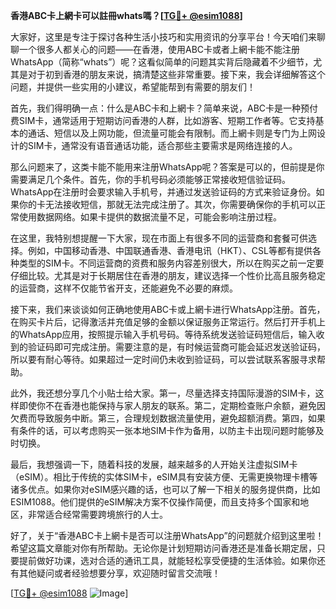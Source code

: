 **香港ABC卡上網卡可以註冊whats嗎？[[TG💪+ @esim1088](https://t.me/s/esim1088)]**

大家好，这里是专注于探讨各种生活小技巧和实用资讯的分享平台！今天咱们来聊聊一个很多人都关心的问题——在香港，使用ABC卡或者上網卡能不能注册WhatsApp（简称“whats”）呢？这看似简单的问题其实背后隐藏着不少细节，尤其是对于初到香港的朋友来说，搞清楚这些非常重要。接下来，我会详细解答这个问题，并提供一些实用的小建议，希望能帮到有需要的朋友们！

首先，我们得明确一点：什么是ABC卡和上網卡？简单来说，ABC卡是一种预付费SIM卡，通常适用于短期访问香港的人群，比如游客、短期工作者等。它支持基本的通话、短信以及上网功能，但流量可能会有限制。而上網卡则是专门为上网设计的SIM卡，通常没有语音通话功能，适合那些主要需求是网络连接的人。

那么问题来了，这类卡能不能用来注册WhatsApp呢？答案是可以的，但前提是你需要满足几个条件。首先，你的手机号码必须能够正常接收短信验证码。WhatsApp在注册时会要求输入手机号，并通过发送验证码的方式来验证身份。如果你的卡无法接收短信，那就无法完成注册了。其次，你需要确保你的手机可以正常使用数据网络。如果卡提供的数据流量不足，可能会影响注册过程。

在这里，我特别想提醒一下大家，现在市面上有很多不同的运营商和套餐可供选择。例如，中国移动香港、中国联通香港、香港电讯（HKT）、CSL等都有提供各种类型的SIM卡。不同运营商的资费和服务内容差别很大，所以在购买之前一定要仔细比较。尤其是对于长期居住在香港的朋友，建议选择一个性价比高且服务稳定的运营商，这样不仅能节省开支，还能避免不必要的麻烦。

接下来，我们来谈谈如何正确地使用ABC卡或上網卡进行WhatsApp注册。首先，在购买卡片后，记得激活并充值足够的金额以保证服务正常运行。然后打开手机上的WhatsApp应用，按照提示输入手机号码。等待系统发送验证码短信后，输入收到的验证码即可完成注册。需要注意的是，有时候运营商可能会延迟发送验证码，所以要有耐心等待。如果超过一定时间仍未收到验证码，可以尝试联系客服寻求帮助。

此外，我还想分享几个小贴士给大家。第一，尽量选择支持国际漫游的SIM卡，这样即使你不在香港也能保持与家人朋友的联系。第二，定期检查账户余额，避免因欠费而导致服务中断。第三，合理规划数据流量使用，避免超额消费。第四，如果有条件的话，可以考虑购买一张本地SIM卡作为备用，以防主卡出现问题时能够及时切换。

最后，我想强调一下，随着科技的发展，越来越多的人开始关注虚拟SIM卡（eSIM）。相比于传统的实体SIM卡，eSIM具有安装方便、无需更换物理卡槽等诸多优点。如果你对eSIM感兴趣的话，也可以了解一下相关的服务提供商，比如ESIM1088。他们提供的eSIM解决方案不仅操作简便，而且支持多个国家和地区，非常适合经常需要跨境旅行的人士。

好了，关于“香港ABC卡上網卡是否可以注册WhatsApp”的问题就介绍到这里啦！希望这篇文章能对你有所帮助。无论你是计划短期访问香港还是准备长期定居，只要提前做好功课，选对合适的通讯工具，就能轻松享受便捷的生活体验。如果你还有其他疑问或者经验想要分享，欢迎随时留言交流哦！

[[TG💪+ @esim1088](https://t.me/s/esim1088) ![Image](https://i.postimg.cc/4NQfJmqS/Snipaste-2025-05-13-00-14-12.png)]